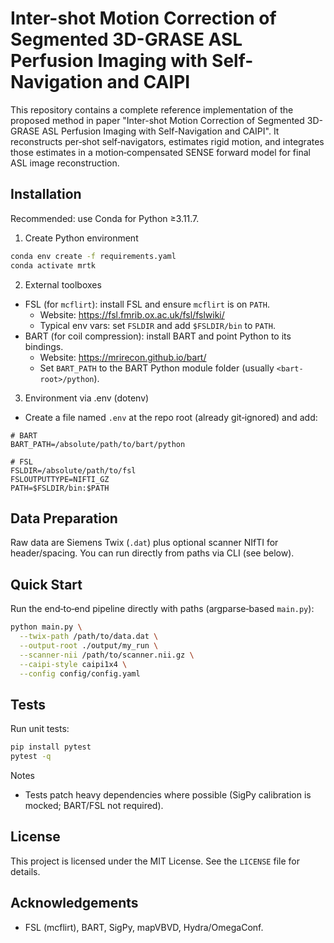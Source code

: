 # Inter-shot Motion Correction of Segmented 3D-GRASE ASL Perfusion Imaging with Self-Navigation and CAIPI

This repository contains a complete reference implementation of the proposed method in paper "Inter-shot Motion Correction of Segmented 3D-GRASE ASL Perfusion Imaging with Self-Navigation and CAIPI". It reconstructs per‑shot self‑navigators, estimates rigid motion, and integrates those estimates in a motion‑compensated SENSE forward model for final ASL image reconstruction.

## Installation
Recommended: use Conda for Python ≥3.11.7.

1) Create Python environment

```bash
conda env create -f requirements.yaml
conda activate mrtk
```

2) External toolboxes
- FSL (for `mcflirt`): install FSL and ensure `mcflirt` is on `PATH`.
  - Website: https://fsl.fmrib.ox.ac.uk/fsl/fslwiki/
  - Typical env vars: set `FSLDIR` and add `$FSLDIR/bin` to `PATH`.
- BART (for coil compression): install BART and point Python to its bindings.
  - Website: https://mrirecon.github.io/bart/
  - Set `BART_PATH` to the BART Python module folder (usually `<bart-root>/python`).

3) Environment via .env (dotenv)
- Create a file named `.env` at the repo root (already git‑ignored) and add:

```
# BART
BART_PATH=/absolute/path/to/bart/python

# FSL
FSLDIR=/absolute/path/to/fsl
FSLOUTPUTTYPE=NIFTI_GZ
PATH=$FSLDIR/bin:$PATH
```

## Data Preparation
Raw data are Siemens Twix (`.dat`) plus optional scanner NIfTI for header/spacing. You can run directly from paths via CLI (see below).

## Quick Start
Run the end‑to‑end pipeline directly with paths (argparse‑based `main.py`):

```bash
python main.py \
  --twix-path /path/to/data.dat \
  --output-root ./output/my_run \
  --scanner-nii /path/to/scanner.nii.gz \
  --caipi-style caipi1x4 \
  --config config/config.yaml
```

## Tests
Run unit tests:

```bash
pip install pytest
pytest -q
```

Notes
- Tests patch heavy dependencies where possible (SigPy calibration is mocked; BART/FSL not required).


<!-- ## Citation
Please cite the accompanying paper when using this code. Add full citation details here (authors, title, venue, year, DOI/URL).

```
@article{YOURKEY,
  title   = {Self‑navigated Inter‑shot Motion Correction for Segmented 3D‑GRASE ASL with CAIPI},
  author  = {…},
  journal = {…},
  year    = {…},
  doi     = {…}
}
``` -->

## License
This project is licensed under the MIT License. See the `LICENSE` file for details.

## Acknowledgements
- FSL (mcflirt), BART, SigPy, mapVBVD, Hydra/OmegaConf.
